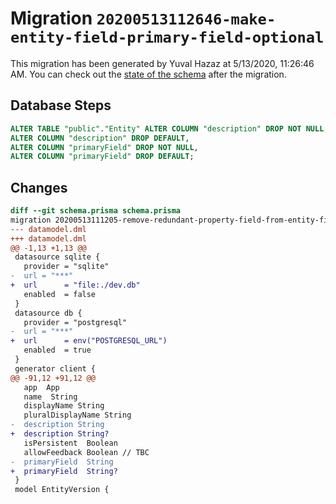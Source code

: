 # Migration `20200513112646-make-entity-field-primary-field-optional`

This migration has been generated by Yuval Hazaz at 5/13/2020, 11:26:46 AM.
You can check out the [state of the schema](./schema.prisma) after the migration.

## Database Steps

```sql
ALTER TABLE "public"."Entity" ALTER COLUMN "description" DROP NOT NULL,
ALTER COLUMN "description" DROP DEFAULT,
ALTER COLUMN "primaryField" DROP NOT NULL,
ALTER COLUMN "primaryField" DROP DEFAULT;
```

## Changes

```diff
diff --git schema.prisma schema.prisma
migration 20200513111205-remove-redundant-property-field-from-entity-field..20200513112646-make-entity-field-primary-field-optional
--- datamodel.dml
+++ datamodel.dml
@@ -1,13 +1,13 @@
 datasource sqlite {
   provider = "sqlite"
-  url = "***"
+  url      = "file:./dev.db"
   enabled  = false
 }
 datasource db {
   provider = "postgresql"
-  url = "***"
+  url      = env("POSTGRESQL_URL")
   enabled  = true
 }
 generator client {
@@ -91,12 +91,12 @@
   app  App
   name  String
   displayName String
   pluralDisplayName String
-  description String
+  description String?
   isPersistent  Boolean
   allowFeedback Boolean // TBC
-  primaryField  String
+  primaryField  String?
 }
 model EntityVersion {
```


